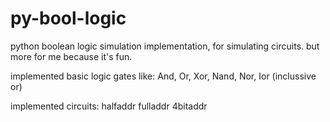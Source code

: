 # py-bool-logic
python boolean logic simulation implementation, for simulating circuits. but more for me because it's fun.

implemented basic logic gates like:
And, Or, Xor, Nand, Nor, Ior (inclussive or)

implemented circuits:
halfaddr
fulladdr
4bitaddr
